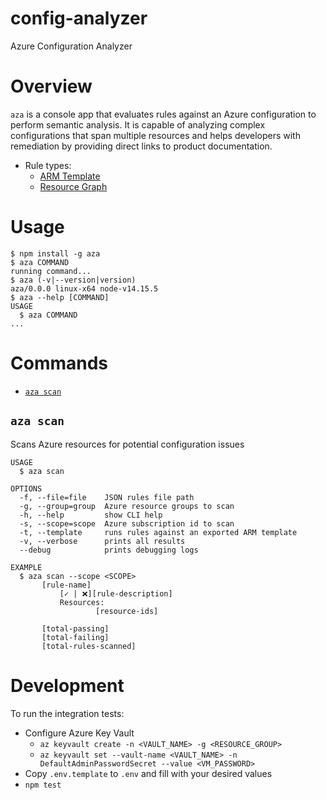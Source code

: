 # config-analyzer

Azure Configuration Analyzer

# Overview

`aza` is a console app that evaluates rules against an Azure configuration to perform semantic analysis. It is capable of analyzing complex configurations that span multiple resources and helps developers with remediation by providing direct links to product documentation.

- Rule types:
  - [ARM Template](/docs/rules-armTemplate.md)
  - [Resource Graph](/docs/rules-resourceGraph.md)

# Usage

<!-- usage -->
```sh-session
$ npm install -g aza
$ aza COMMAND
running command...
$ aza (-v|--version|version)
aza/0.0.0 linux-x64 node-v14.15.5
$ aza --help [COMMAND]
USAGE
  $ aza COMMAND
...
```
<!-- usagestop -->

# Commands

<!-- commands -->
* [`aza scan`](#aza-scan)

## `aza scan`

Scans Azure resources for potential configuration issues

```
USAGE
  $ aza scan

OPTIONS
  -f, --file=file    JSON rules file path
  -g, --group=group  Azure resource groups to scan
  -h, --help         show CLI help
  -s, --scope=scope  Azure subscription id to scan
  -t, --template     runs rules against an exported ARM template
  -v, --verbose      prints all results
  --debug            prints debugging logs

EXAMPLE
  $ aza scan --scope <SCOPE>
       [rule-name]
           [✓ | ❌][rule-description]     
           Resources:
                   [resource-ids]

       [total-passing]
       [total-failing]
       [total-rules-scanned]
```
<!-- commandsstop -->

# Development

To run the integration tests:

- Configure Azure Key Vault
  - `az keyvault create -n <VAULT_NAME> -g <RESOURCE_GROUP>`
  - `az keyvault set --vault-name <VAULT_NAME> -n DefaultAdminPasswordSecret --value <VM_PASSWORD>`
- Copy `.env.template` to `.env` and fill with your desired values
- `npm test`
